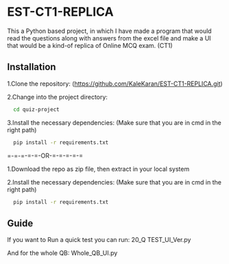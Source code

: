 # EST-CT1-REPLICA
This a Python based project, in which I have made a program that would read the questions along with answers from the excel file and make a UI that would be a kind-of replica of Online MCQ exam. (CT1)

## Installation
1.Clone the repository: (https://github.com/KaleKaran/EST-CT1-REPLICA.git)  

2.Change into the project directory:  
```bash
  cd quiz-project
```  

3.Install the necessary dependencies:  (Make sure that you are in cmd in the right path)
```bash
  pip install -r requirements.txt
```  

=-=-=-=-=-OR-=-=-=-=-=
      
1.Download the repo as zip file, then extract in your local system

2.Install the necessary dependencies: (Make sure that you are in cmd in the right path)

```bash
  pip install -r requirements.txt
```

## Guide
If you want to Run a quick test you can run: 20_Q TEST_UI_Ver.py  

And for the whole QB: Whole_QB_UI.py  
